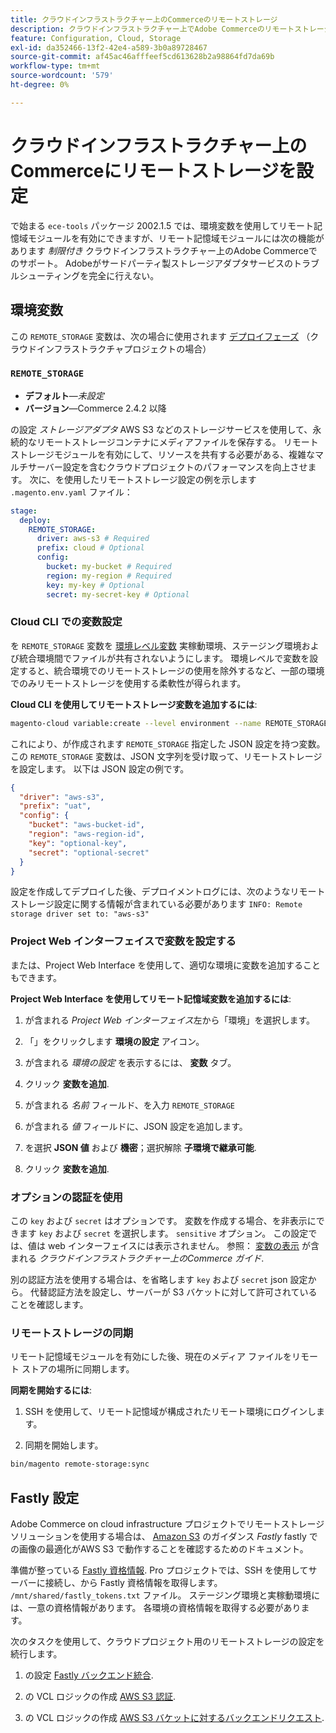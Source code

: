 ```yaml
---
title: クラウドインフラストラクチャー上のCommerceのリモートストレージ
description: クラウドインフラストラクチャー上でAdobe Commerceのリモートストレージを設定する方法については、ガイダンスを参照してください。
feature: Configuration, Cloud, Storage
exl-id: da352466-13f2-42e4-a589-3b0a89728467
source-git-commit: af45ac46afffeef5cd613628b2a98864fd7da69b
workflow-type: tm+mt
source-wordcount: '579'
ht-degree: 0%

---
```


# クラウドインフラストラクチャー上のCommerceにリモートストレージを設定

で始まる `ece-tools` パッケージ 2002.1.5 では、環境変数を使用してリモート記憶域モジュールを有効にできますが、リモート記憶域モジュールには次の機能があります _制限付き_ クラウドインフラストラクチャー上のAdobe Commerceでのサポート。 Adobeがサードパーティ製ストレージアダプタサービスのトラブルシューティングを完全に行えない。

## 環境変数

この `REMOTE_STORAGE` 変数は、次の場合に使用されます [デプロイフェーズ](https://experienceleague.adobe.com/docs/commerce-cloud-service/user-guide/develop/deploy/process.html) （クラウドインフラストラクチャプロジェクトの場合）

### `REMOTE_STORAGE`

- **デフォルト**—_未設定_
- **バージョン**—Commerce 2.4.2 以降

の設定 _ストレージアダプタ_ AWS S3 などのストレージサービスを使用して、永続的なリモートストレージコンテナにメディアファイルを保存する。 リモートストレージモジュールを有効にして、リソースを共有する必要がある、複雑なマルチサーバー設定を含むクラウドプロジェクトのパフォーマンスを向上させます。 次に、を使用したリモートストレージ設定の例を示します `.magento.env.yaml` ファイル：

```yaml
stage:
  deploy:
    REMOTE_STORAGE:
      driver: aws-s3 # Required
      prefix: cloud # Optional
      config:
        bucket: my-bucket # Required
        region: my-region # Required
        key: my-key # Optional
        secret: my-secret-key # Optional
```

### Cloud CLI での変数設定

を `REMOTE_STORAGE` 変数を [環境レベル変数](https://experienceleague.adobe.com/docs/commerce-cloud-service/user-guide/configure/env/variable-levels.html) 実稼動環境、ステージング環境および統合環境間でファイルが共有されないようにします。 環境レベルで変数を設定すると、統合環境でのリモートストレージの使用を除外するなど、一部の環境でのみリモートストレージを使用する柔軟性が得られます。

**Cloud CLI を使用してリモートストレージ変数を追加するには**:

```bash
magento-cloud variable:create --level environment --name REMOTE_STORAGE --json true --inheritable false --value '{"driver":"aws-s3","prefix":"uat","config":{"bucket":"aws-bucket-id","region":"eu-west-1","key":"optional-key","secret":"optional-secret"}}'
```

これにより、が作成されます `REMOTE_STORAGE` 指定した JSON 設定を持つ変数。 この `REMOTE_STORAGE` 変数は、JSON 文字列を受け取って、リモートストレージを設定します。 以下は JSON 設定の例です。

```json
{
  "driver": "aws-s3",
  "prefix": "uat",
  "config": {
    "bucket": "aws-bucket-id",
    "region": "aws-region-id",
    "key": "optional-key",
    "secret": "optional-secret"
  }
}
```

設定を作成してデプロイした後、デプロイメントログには、次のようなリモートストレージ設定に関する情報が含まれている必要があります `INFO: Remote storage driver set to: "aws-s3"`

### Project Web インターフェイスで変数を設定する

または、Project Web Interface を使用して、適切な環境に変数を追加することもできます。

**Project Web Interface を使用してリモート記憶域変数を追加するには**:

1. が含まれる _Project Web インターフェイス_&#x200B;左から「環境」を選択します。

1. 「」をクリックします **環境の設定** アイコン。

1. が含まれる _環境の設定_ を表示するには、 **変数** タブ。

1. クリック **変数を追加**.

1. が含まれる _名前_ フィールド、を入力 `REMOTE_STORAGE`

1. が含まれる _値_ フィールドに、JSON 設定を追加します。

1. を選択 **JSON 値** および **機密**；選択解除 **子環境で継承可能**.

1. クリック **変数を追加**.

### オプションの認証を使用

この `key` および `secret` はオプションです。 変数を作成する場合、を非表示にできます `key` および `secret` を選択します。 `sensitive` オプション。 この設定では、値は web インターフェイスには表示されません。 参照： [変数の表示](https://experienceleague.adobe.com/docs/commerce-cloud-service/user-guide/configure/env/variable-levels.html#visibility) が含まれる _クラウドインフラストラクチャー上のCommerce ガイド_.

別の認証方法を使用する場合は、を省略します `key` および `secret` json 設定から。 代替認証方法を設定し、サーバーが S3 バケットに対して許可されていることを確認します。

### リモートストレージの同期

リモート記憶域モジュールを有効にした後、現在のメディア ファイルをリモート ストアの場所に同期します。

**同期を開始するには**:

1. SSH を使用して、リモート記憶域が構成されたリモート環境にログインします。

1. 同期を開始します。

```bash
bin/magento remote-storage:sync 
```

## Fastly 設定

Adobe Commerce on cloud infrastructure プロジェクトでリモートストレージソリューションを使用する場合は、 [Amazon S3](https://docs.fastly.com/en/guides/amazon-s3) のガイダンス _Fastly_ fastly での画像の最適化がAWS S3 で動作することを確認するためのドキュメント。

準備が整っている [Fastly 資格情報](https://experienceleague.adobe.com/docs/commerce-cloud-service/user-guide/cdn/setup-fastly/fastly-configuration.html#get-fastly-credentials). Pro プロジェクトでは、SSH を使用してサーバーに接続し、から Fastly 資格情報を取得します。 `/mnt/shared/fastly_tokens.txt` ファイル。 ステージング環境と実稼動環境には、一意の資格情報があります。 各環境の資格情報を取得する必要があります。

次のタスクを使用して、クラウドプロジェクト用のリモートストレージの設定を続行します。

1. の設定 [Fastly バックエンド統合](https://github.com/fastly/fastly-magento2/blob/master/Documentation/Guides/Edge-Modules/EDGE-MODULE-OTHER-CMS-INTEGRATION.md).

1. の VCL ロジックの作成 [AWS S3 認証](https://docs.fastly.com/en/guides/amazon-s3#using-an-amazon-s3-private-bucket).

1. の VCL ロジックの作成 [AWS S3 バケットに対するバックエンドリクエスト](https://developer.fastly.com/reference/vcl/variables/backend-connection/req-backend/).
